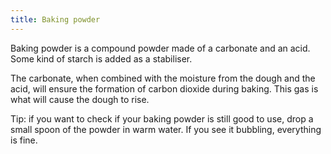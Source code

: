 ```yaml
---
title: Baking powder
---
```


Baking powder is a compound powder made of a carbonate and an acid. Some kind of
starch is added as a stabiliser.

The carbonate, when combined with the moisture from the dough and the acid, will
ensure the formation of carbon dioxide during baking. This gas is what will
cause the dough to rise.

Tip: if you want to check if your baking powder is still good to use, drop a
small spoon of the powder in warm water. If you see it bubbling, everything is
fine.
